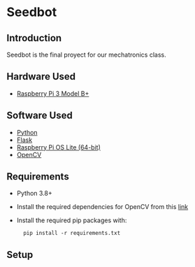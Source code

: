# Seedbot

## Introduction
Seedbot is the final proyect for our mechatronics class.


## Hardware Used
- [Raspberry Pi 3 Model B+](https://www.raspberrypi.com/products/raspberry-pi-3-model-b-plus/)

## Software Used
- [Python](https://www.python.org/)
- [Flask](https://flask.palletsprojects.com/en/2.0.x/)
- [Raspberry Pi OS Lite (64-bit)](https://www.raspberrypi.com/software/operating-systems/#raspberry-pi-os-64-bit)
- [OpenCV](https://www.piwheels.org/project/opencv-python/)

## Requirements
- Python 3.8+
- Install the required dependencies for OpenCV from this [link](https://www.piwheels.org/project/opencv-python/)
- Install the required pip packages with:
  
        pip install -r requirements.txt

## Setup
